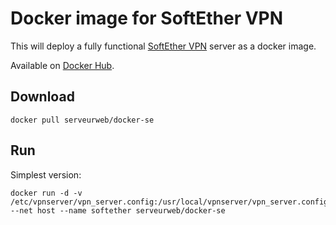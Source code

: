 # Docker image for SoftEther VPN

This will deploy a fully functional [SoftEther VPN](https://www.softether.org) server as a docker image.

Available on [Docker Hub](https://registry.hub.docker.com/u/serveurweb/docker-se/).

## Download

    docker pull serveurweb/docker-se

## Run


Simplest version:

    docker run -d -v /etc/vpnserver/vpn_server.config:/usr/local/vpnserver/vpn_server.config --net host --name softether serveurweb/docker-se

